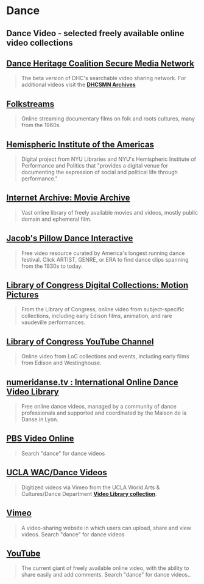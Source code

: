 # Dance

## Dance Video - selected freely available online video collections

## [Dance Heritage Coalition Secure Media Network](http://archive.danceheritage.org/)

> The beta version of DHC's searchable video sharing network.  For additional videos visit the [**DHCSMN Archives**](http://archive.danceheritage.org/)

## [Folkstreams](http://www.folkstreams.net/)

> Online streaming documentary films on folk and roots cultures, many from the 1960s.

## [Hemispheric Institute of the Americas](http://hidvl.nyu.edu/)

> Digital project from NYU Libraries and NYU's Hemispheric Institute of Performance and Politics that "provides a digital venue for documenting the expression of social and political life through performance."

## [Internet Archive: Movie Archive](http://www.archive.org/details/movies)

> Vast online library of freely available movies and videos, mostly public domain and ephemeral film.

## [Jacob's Pillow Dance Interactive](http://danceinteractive.jacobspillow.org/)

> Free video resource curated by America's longest running dance festival. Click ARTIST, GENRE, or ERA to find dance clips spanning from the 1930s to today.

## [Library of Congress Digital Collections: Motion Pictures](https://www.loc.gov/collections/?fa=original-format:film,+video)

> From the Library of Congress, online video from subject-specific collections, including early Edison films, animation, and rare vaudeville performances.

## [Library of Congress YouTube Channel](http://www.youtube.com/user/LibraryOfCongress)

> Online video from LoC collections and events, including early films from Edison and Westinghouse.

## [numeridanse.tv : International Online Dance Video Library](https://www.numeridanse.tv/en/node/55976)

> Free online dance videos, managed by a community of dance professionals and supported and coordinated by the Maison de la Danse in Lyon.

## [PBS Video Online](http://www.pbs.org/video/)

> Search "dance" for dance videos

## [UCLA WAC/Dance Videos](https://vimeo.com/user23405304/videos)

> Digitized videos via Vimeo from the UCLA World Arts & Cultures/Dance Department [**Video Library collection**](http://www.wacd.ucla.edu/video-lab).

## [Vimeo](https://www.vimeo.com/)

> A video-sharing website in which users can upload, share and view videos.  Search "dance" for dance videos

## [YouTube](http://www.youtube.com/)

> The current giant of freely available online video, with the ability to share easily and add comments.  Search "dance" for dance videos..



